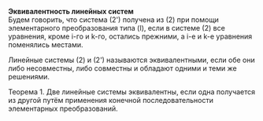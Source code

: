 **Эквивалентность линейных систем**  
Будем говорить, что система (2') получена из (2) при помощи элементарного преобразования типа (I), если в системе (2) все уравнения, кроме i-го и k-го, остались прежними, а i-е и k-е уравнения поменялись местами.  

Линейные системы (2) и (2') называются эквивалентными, если обе они либо несовместны, либо совместны и обладают одними и теми же решениями.  

Теорема 1. Две линейные системы эквивалентны, если одна получается из другой путём применения конечной последовательности элементарных преобразований.